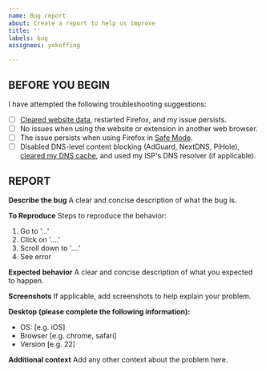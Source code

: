 ```yaml
---
name: Bug report
about: Create a report to help us improve
title: ''
labels: bug
assignees: yokoffing

---
```


## BEFORE YOU BEGIN
I have attempted the following troubleshooting suggestions:
- [ ] [Cleared website data](https://www.hostinger.com/tutorials/wp-content/uploads/sites/2/2018/05/clear-browser-cache-firefox.png), restarted Firefox, and my issue persists.
- [ ] No issues when using the website or extension in another web browser.
- [ ] The issue persists when using Firefox in [Safe Mode](https://support.mozilla.org/en-US/kb/troubleshoot-firefox-issues-using-safe-mode#w_how-to-start-firefox-in-safe-mode).
- [ ] Disabled DNS-level content blocking (AdGuard, NextDNS, PiHole), [cleared my DNS cache](https://www.pcmag.com/how-to/how-to-flush-your-dns-cache), and used my ISP's DNS resolver (if applicable).

## REPORT
**Describe the bug**
A clear and concise description of what the bug is.

**To Reproduce**
Steps to reproduce the behavior:
1. Go to '...'
2. Click on '....'
3. Scroll down to '....'
4. See error

**Expected behavior**
A clear and concise description of what you expected to happen.

**Screenshots**
If applicable, add screenshots to help explain your problem.

**Desktop (please complete the following information):**
 - OS: [e.g. iOS]
 - Browser [e.g. chrome, safari]
 - Version [e.g. 22]

**Additional context**
Add any other context about the problem here.
